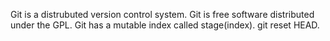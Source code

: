 Git is a distrubuted version control system.
Git is free software distributed under the GPL.
Git has a mutable index called stage(index).
git reset HEAD.